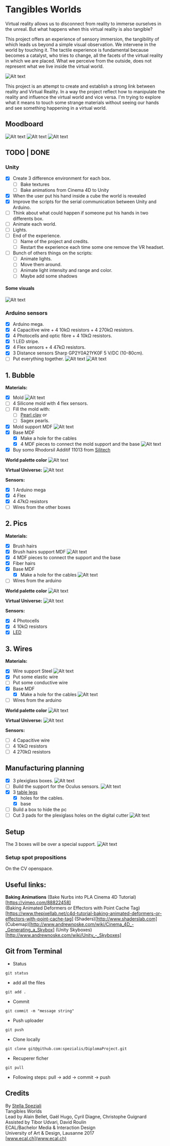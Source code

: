 # Tangibles Worlds
Virtual reality allows us to disconnect from reality to immerse ourselves in the unreal. But what happens when this virtual reality is also tangible?

This project offers an experience of sensory immersion, the tangibility of which leads us beyond a simple visual observation. We intervene in the world by touching it. The tactile experience is fundamental because becomes a catalyst, who tries to change, all the facets of the virtual reality in which we are placed. What we perceive from the outside, does not represent what we live inside the virtual world.

![Alt text](Readme_data/Photos/Tangibles-Worlds_ECAL.jpg)

This project is an attempt to create and establish a strong link between reality and Virtual Reality. In a way the project reflect how to manipulate the reality and influence the virtual world and vice versa. I'm trying to explore what it means to touch some strange materials without seeing our hands and see something happening in a virtual world.

## Moodboard
![Alt text](Readme_data/Moodboard/Moodboard_Page_07.png)
![Alt text](Readme_data/Moodboard/Moodboard_Page_05.png)
![Alt text](Readme_data/Moodboard/Moodboard_Page_03.png)

## TODO | DONE
### Unity
- [x] Create 3 difference environment for each box.
	- [ ] Bake textures
	- [ ] Bake animations from Cinema 4D to Unity
- [x] When the user put his hand inside a cube the world is revealed
- [x] Improve the scripts for the serial communication between Unity and Arduino.
- [ ] Think about what could happen if someone put his hands in two differents box.
- [ ] Animate each world.
- [ ] Lights.
- [ ] End of the experience.
	- [ ] Name of the project and credits.
	- [ ] Restart the experience each time some one remove the VR headset.
- [ ] Bunch of others things on the scripts:
	- [ ] Animate lights.
	- [ ] Move them around.
	- [ ] Animate light intensity and range and color.
	- [ ] Maybe add some shadows

#### Some visuals
![Alt text](Readme_data/Images/Test_scene.png)

### Arduino sensors
- [x] Arduino mega.
- [x] 4 Capacitive wire + 4 10kΩ resistors + 4 270kΩ resistors.
- [x] 4 Photocells and optic fibre + 4 10kΩ resistors.
- [x] 1 LED stripe.
- [x] 4 Flex sensors + 4 47kΩ resistors.
- [x] 3 Distance sensors Sharp GP2Y0A21YK0F 5 V/DC (10-80cm).
- [ ] Put everything together.
![Alt text](Readme_data/Images/Arduino_sensors_connections.png)
![Alt text](Readme_data/Images/Arduino_sensors_connections_scheme.png)

## 1. Bubble
**Materials:**
- [x] Mold
![Alt text](Readme_data/Photos/IMG_20170511_193611.jpg)
- [ ] 4 Silicone mold with 4 flex sensors.
- [ ] Fill the mold with:
	- [ ] [Pearl clay](https://s-media-cache-ak0.pinimg.com/originals/c7/f3/d3/c7f3d376586a34ae77c89879f5f09bfa.jpg) or
	- [ ] Sagex pearls.
- [x] Mold support MDF
![Alt text](Readme_data/Images/Bubble_mold_support.png)
- [x] Base MDF
	- [x] Make a hole for the cables
	- [x] 4 MDF pieces to connect the mold support and the base
![Alt text](Readme_data/Images/Bubble_base.png)
- [x] Buy somo Rhodorsil Additif 11013 from [Silitech](http://www.silitech.ch/f/index.asp)

**World palette color**
![Alt text](Readme_data/Images/Bubble_palette_color.png)

**Virtual Universe:**
![Alt text](Readme_data/Images/Bubble_world.png)

**Sensors:**
- [x] 1 Arduino mega
- [x] 4 Flex
- [x] 4 47kΩ resistors
- [ ] Wires from the other boxes

## 2. Pics
**Materials:**
- [x] Brush hairs
- [x] Brush hairs support MDF
![Alt text](Readme_data/Images/Pics_support.png)
- [x] 4 MDF pieces to connect the support and the base
- [x] Fiber hairs
- [x] Base MDF
	- [x] Make a hole for the cables
![Alt text](Readme_data/Images/Pics_base.png)
- [ ] Wires from the arduino

**World palette color**
![Alt text](Readme_data/Images/Pics_palette_color.png)

**Virtual Universe:**
![Alt text](Readme_data/Images/Pics_world.png)

**Sensors:**
- [x] 4 Photocells
- [x] 4 10kΩ resistors
- [x] [LED](https://www.google.ch/search?q=st%C3%B6tta+ikea&tbm=isch&imgil=hdbnV116b7ZRTM%253A%253BKCulAlFXAJDd7M%253Bhttp%25253A%25252F%25252Fwww.ikea.com%25252Fch%25252Ffr%25252Fcatalog%25252Fproducts%25252F50277133%25252F&source=iu&pf=m&fir=hdbnV116b7ZRTM%253A%252CKCulAlFXAJDd7M%252C_&usg=__WQGrO_8pHb7VvvWq1aFQA2HoJL4%3D&biw=1106&bih=663&ved=0ahUKEwiC-ZL7kbvUAhWBNBQKHdM3CZUQyjcITw&ei=NAVAWYIPgelQ0--kqAk#imgrc=hdbnV116b7ZRTM:)

## 3. Wires
**Materials:**
- [x] Wire support Steel
![Alt text](Readme_data/Images/Wire_support.png)
- [x] Put some elastic wire
- [ ] Put some conductive wire
- [x] Base MDF
	- [x] Make a hole for the cables
![Alt text](Readme_data/Images/Wire_base.png)
- [ ] Wires from the arduino

**World palette color**
![Alt text](Readme_data/Images/Wire_palette_color.png)

**Virtual Universe:**
![Alt text](Readme_data/Images/Wire_world.png)

**Sensors:**
- [ ] 4 Capacitive wire
- [ ] 4 10kΩ resistors
- [ ] 4 270kΩ resistors

## Manufacturing planning
- [x] 3 plexiglass boxes.
![Alt text](Readme_data/Images/Plexi_box_2D.png)
- [ ] Build the support for the Oculus sensors.
![Alt text](Readme_data/Images/Setup_pieces_2D-02.jpg)
- [x] 3 [table legs](http://www.ikea.com/ch/it/catalog/products/70217973/)
	- [x] holes for the cables.
	- [x] base
- [ ] Build a box to hide the pc
- [ ] Cut 3 pads for the plexiglass holes on the digital cutter
![Alt text](Readme_data/Images/Digital_cutter_pads.png)

## Setup
The 3 boxes will be over a special support.
![Alt text](Readme_data/Images/Setup_pieces_2D-01.jpg)

### Setup spot propositions
On the CV openspace.

## Useful links:
**Baking Animations**
(Bake Nurbs into PLA Cinema 4D Tutorial)[https://vimeo.com/88822458]<br>
(Baking Animated Deformers or Effectors with Point Cache Tag)[https://www.thepixellab.net/c4d-tutorial-baking-animated-deformers-or-effectors-with-point-cache-tag]
(Shaders)[http://www.shaderslab.com]
(Cubemap)[http://www.andrewnoske.com/wiki/Cinema_4D_-_Generating_a_Skybox]
(Unity Skyboxes)[http://www.andrewnoske.com/wiki/Unity_-_Skyboxes]

## Git from Terminal
- Status
```
git status
```

- add all the files
```
git add .
```

- Commit
```
git commit -m "message string"
```

- Push uploader
```
git push
```

- Clone locally
```
git clone git@github.com:spezialis/DiplomaProject.git
```

- Recuperer ficher
```
git pull
```

- Following steps:
pull -> add -> commit -> push

## Credits
By [Stella Speziali](https://stellaspeziali.myportfolio.com/)<br>
Tangibles Worlds<br>
Lead by Alain Bellet, Gaël Hugo, Cyril Diagne, Christophe Guignard<br>
Assisted by Tibor Udvari, David Roulin<br>
ECAL/Bachelor Media & Interaction Design<br>
University of Art & Design, Lausanne 2017<br>
[www.ecal.ch](www.ecal.ch)

